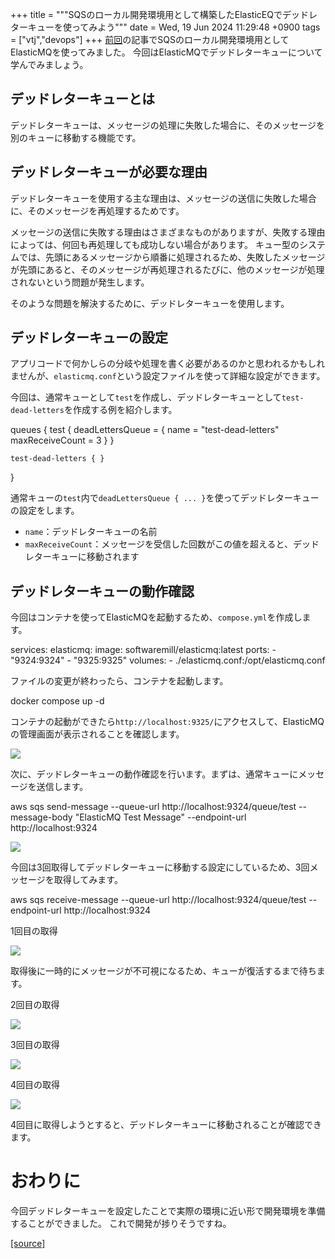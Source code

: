 +++
title = """SQSのローカル開発環境用として構築したElasticEQでデッドレターキューを使ってみよう"""
date = Wed, 19 Jun 2024 11:29:48 +0900
tags = ["vtj","devops"]
+++
[前回](https://devops-blog.virtualtech.jp/entry/20240614/1718341862)の記事でSQSのローカル開発環境用としてElasticMQを使ってみました。 今回はElasticMQでデッドレターキューについて学んでみましょう。

デッドレターキューとは
-----------

デッドレターキューは、メッセージの処理に失敗した場合に、そのメッセージを別のキューに移動する機能です。

デッドレターキューが必要な理由
---------------

デッドレターキューを使用する主な理由は、メッセージの送信に失敗した場合に、そのメッセージを再処理するためです。

メッセージの送信に失敗する理由はさまざまなものがありますが、失敗する理由によっては、何回も再処理しても成功しない場合があります。 キュー型のシステムでは、先頭にあるメッセージから順番に処理されるため、失敗したメッセージが先頭にあると、そのメッセージが再処理されるたびに、他のメッセージが処理されないという問題が発生します。

そのような問題を解決するために、デッドレターキューを使用します。

デッドレターキューの設定
------------

アプリコードで何かしらの分岐や処理を書く必要があるのかと思われるかもしれませんが、`elasticmq.conf`という設定ファイルを使って詳細な設定ができます。

今回は、通常キューとして`test`を作成し、デッドレターキューとして`test-dead-letters`を作成する例を紹介します。

queues {
    test {
        deadLettersQueue = {
            name = "test-dead-letters"
            maxReceiveCount = 3
        }
    }

    test-dead-letters { }
}

通常キューの`test`内で`deadLettersQueue { ... }`を使ってデッドレターキューの設定をします。

*   `name`：デッドレターキューの名前
*   `maxReceiveCount`：メッセージを受信した回数がこの値を超えると、デッドレターキューに移動されます

デッドレターキューの動作確認
--------------

今回はコンテナを使ってElasticMQを起動するため、`compose.yml`を作成します。

services:
  elasticmq:
    image: softwaremill/elasticmq:latest
    ports:
      - "9324:9324"
      - "9325:9325"
   volumes:
     - ./elasticmq.conf:/opt/elasticmq.conf

ファイルの変更が終わったら、コンテナを起動します。

docker compose up \-d

コンテナの起動ができたら`http://localhost:9325/`にアクセスして、ElasticMQの管理画面が表示されることを確認します。

![](https://cdn-ak.f.st-hatena.com/images/fotolife/v/virtualtech/20240619/20240619112949.png)

次に、デッドレターキューの動作確認を行います。まずは、通常キューにメッセージを送信します。

aws sqs send-message \--queue-url http://localhost:9324/queue/test \--message-body "ElasticMQ Test Message" \--endpoint-url http://localhost:9324

![](https://cdn-ak.f.st-hatena.com/images/fotolife/v/virtualtech/20240619/20240619112951.png)

今回は3回取得してデッドレターキューに移動する設定にしているため、3回メッセージを取得してみます。

aws sqs receive-message \--queue-url http://localhost:9324/queue/test \--endpoint-url http://localhost:9324

1回目の取得

![](https://cdn-ak.f.st-hatena.com/images/fotolife/v/virtualtech/20240619/20240619112954.png)

取得後に一時的にメッセージが不可視になるため、キューが復活するまで待ちます。

2回目の取得

![](https://cdn-ak.f.st-hatena.com/images/fotolife/v/virtualtech/20240619/20240619112954.png)

3回目の取得

![](https://cdn-ak.f.st-hatena.com/images/fotolife/v/virtualtech/20240619/20240619112954.png)

4回目の取得

![](https://cdn-ak.f.st-hatena.com/images/fotolife/v/virtualtech/20240619/20240619112956.png)

4回目に取得しようとすると、デッドレターキューに移動されることが確認できます。

おわりに
====

今回デッドレターキューを設定したことで実際の環境に近い形で開発環境を準備することができました。 これで開発が捗りそうですね。

[[source]](https://devops-blog.virtualtech.jp/entry/20240619/1718764188)
